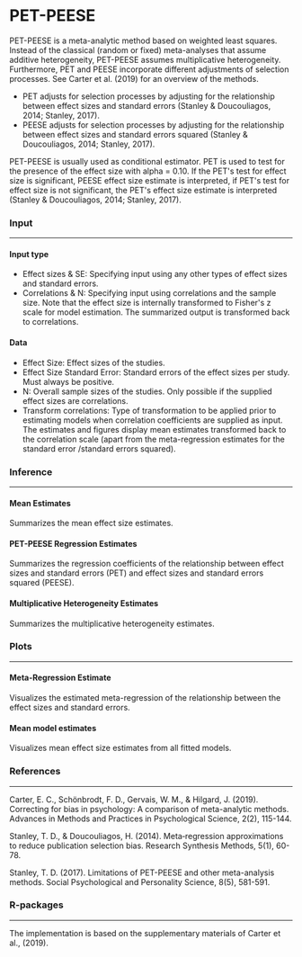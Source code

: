 PET-PEESE
===

PET-PEESE is a meta-analytic method based on weighted least squares. Instead of the classical (random or fixed) meta-analyses that assume additive heterogeneity, PET-PEESE assumes multiplicative heterogeneity. Furthermore, PET and PEESE incorporate different adjustments of selection processes. See Carter et al. (2019) for an overview of the methods.

- PET adjusts for selection processes by adjusting for the relationship between effect sizes and standard errors (Stanley & Doucouliagos, 2014; Stanley, 2017).
- PEESE adjusts for selection processes by adjusting for the relationship between effect sizes and standard errors squared (Stanley & Doucouliagos, 2014; Stanley, 2017).

PET-PEESE is usually used as conditional estimator. PET is used to test for the presence of the effect size with alpha = 0.10. If the PET's test for effect size is significant, PEESE effect size estimate is interpreted, if PET's test for effect size is not significant, the PET's effect size estimate is interpreted (Stanley & Doucouliagos, 2014; Stanley, 2017).

### Input
---
#### Input type
- Effect sizes & SE: Specifying input using any other types of effect sizes and standard errors.
- Correlations & N: Specifying input using correlations and the sample size. Note that the effect size is internally transformed to Fisher's z scale for model estimation. The summarized output is transformed back to correlations.

#### Data
- Effect Size: Effect sizes of the studies.
- Effect Size Standard Error: Standard errors of the effect sizes per study. Must always be positive.
- N: Overall sample sizes of the studies. Only possible if the supplied effect sizes are correlations.
- Transform correlations: Type of transformation to be applied prior to estimating models when correlation coefficients are supplied as input. The estimates and figures display mean estimates transformed back to the correlation scale (apart from the meta-regression estimates for the standard error /standard errors squared).


### Inference
---
#### Mean Estimates
Summarizes the mean effect size estimates.

#### PET-PEESE Regression Estimates
Summarizes the regression coefficients of the relationship between effect sizes and standard errors (PET) and effect sizes and standard errors squared (PEESE).

#### Multiplicative Heterogeneity Estimates
Summarizes the multiplicative heterogeneity estimates.


### Plots
---
#### Meta-Regression Estimate
Visualizes the estimated meta-regression of the relationship between the effect sizes and standard errors.

#### Mean model estimates
Visualizes mean effect size estimates from all fitted models.


### References
---
Carter, E. C., Schönbrodt, F. D., Gervais, W. M., & Hilgard, J. (2019). Correcting for bias in psychology: A comparison of meta-analytic methods. Advances in Methods and Practices in Psychological Science, 2(2), 115-144.

Stanley, T. D., & Doucouliagos, H. (2014). Meta‐regression approximations to reduce publication selection bias. Research Synthesis Methods, 5(1), 60-78.

Stanley, T. D. (2017). Limitations of PET-PEESE and other meta-analysis methods. Social Psychological and Personality Science, 8(5), 581-591.


### R-packages
---
The implementation is based on the supplementary materials of Carter et al., (2019).
